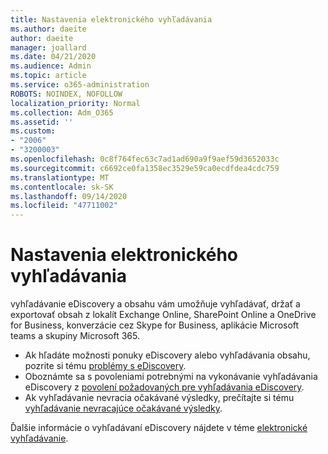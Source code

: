 ```yaml
---
title: Nastavenia elektronického vyhľadávania
ms.author: daeite
author: daeite
manager: joallard
ms.date: 04/21/2020
ms.audience: Admin
ms.topic: article
ms.service: o365-administration
ROBOTS: NOINDEX, NOFOLLOW
localization_priority: Normal
ms.collection: Adm_O365
ms.assetid: ''
ms.custom:
- "2006"
- "3200003"
ms.openlocfilehash: 0c8f764fec63c7ad1ad690a9f9aef59d3652033c
ms.sourcegitcommit: c6692ce0fa1358ec3529e59ca0ecdfdea4cdc759
ms.translationtype: MT
ms.contentlocale: sk-SK
ms.lasthandoff: 09/14/2020
ms.locfileid: "47711002"
---
```

# <a name="ediscovery-settings"></a>Nastavenia elektronického vyhľadávania

vyhľadávanie eDiscovery a obsahu vám umožňuje vyhľadávať, držať a exportovať obsah z lokalít Exchange Online, SharePoint Online a OneDrive for Business, konverzácie cez Skype for Business, aplikácie Microsoft teams a skupiny Microsoft 365.

- Ak hľadáte možnosti ponuky eDiscovery alebo vyhľadávania obsahu, pozrite si tému [problémy s eDiscovery](https://docs.microsoft.com/alchemyinsights/ediscovery-issues).
- Oboznámte sa s povoleniami potrebnými na vykonávanie vyhľadávania eDiscovery z [povolení požadovaných pre vyhľadávania eDiscovery](https://docs.microsoft.com/alchemyinsights/permissions-required-for-ediscovery-searches).
- Ak vyhľadávanie nevracia očakávané výsledky, prečítajte si tému [vyhľadávanie nevracajúce očakávané výsledky](https://docs.microsoft.com/alchemyinsights/search-not-returning-expected-results).

Ďalšie informácie o vyhľadávaní eDiscovery nájdete v téme [elektronické vyhľadávanie](https://docs.microsoft.com/microsoft-365/compliance/ediscovery).
